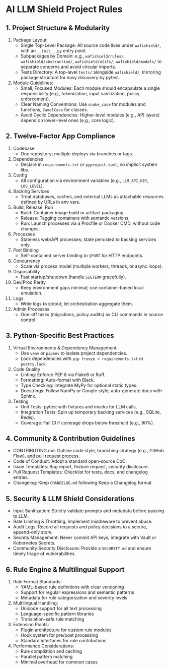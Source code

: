 # AI LLM Shield Project Rules

## 1. Project Structure & Modularity
1. Package Layout:
   - Single Top-Level Package: All source code lives under `wafishield/`, with an `__init__.py` entry point.
   - Subpackages by Domain: e.g., `wafishield/rules/`, `wafishield/abstraction/`, `wafishield/utils/`, `wafishield/models/` to separate concerns and avoid circular imports.
   - Tests Directory: A top-level `tests/` alongside `wafishield/`, mirroring package structure for easy discovery by pytest.
2. Module Guidelines:
   - Small, Focused Modules: Each module should encapsulate a single responsibility (e.g., tokenization, input sanitization, policy enforcement).
   - Clear Naming Conventions: Use `snake_case` for modules and functions, `CamelCase` for classes.
   - Avoid Cyclic Dependencies: Higher-level modules (e.g., API layers) depend on lower-level ones (e.g., core logic).

## 2. Twelve-Factor App Compliance
1. Codebase
   - One repository; multiple deploys via branches or tags.
2. Dependencies
   - Declare in `requirements.txt` or `pyproject.toml`; no implicit system libs.
3. Config
   - All configuration via environment variables (e.g., `LLM_API_KEY`, `LOG_LEVEL`).
4. Backing Services
   - Treat databases, caches, and external LLMs as attachable resources defined by URLs in env vars.
5. Build, Release, Run
   - Build: Container image build or artifact packaging.
   - Release: Tagging containers with semantic versions.
   - Run: Launch processes via a Procfile or Docker CMD, without code changes.
6. Processes
   - Stateless web/API processes; state persisted to backing services only.
7. Port Binding
   - Self-contained server binding to `$PORT` for HTTP endpoints.
8. Concurrency
   - Scale via process model (multiple workers, threads, or async loops).
9. Disposability
   - Fast startup/shutdown (handle `SIGTERM` gracefully).
10. Dev/Prod Parity
    - Keep environment gaps minimal; use container-based local emulation.
11. Logs
    - Write logs to stdout; let orchestration aggregate them.
12. Admin Processes
    - One-off tasks (migrations, policy audits) as CLI commands in source control.

## 3. Python-Specific Best Practices
1. Virtual Environments & Dependency Management
   - Use `venv` or `pipenv` to isolate project dependencies.
   - Lock dependencies with `pip freeze > requirements.txt` or `poetry.lock`.
2. Code Quality
   - Linting: Enforce PEP 8 via Flake8 or Ruff.
   - Formatting: Auto-format with Black.
   - Type Checking: Integrate MyPy for optional static types.
   - Docstrings: Follow NumPy or Google style; auto-generate docs with Sphinx.
3. Testing
   - Unit Tests: pytest with fixtures and mocks for LLM calls.
   - Integration Tests: Spin up temporary backing services (e.g., SQLite, Redis).
   - Coverage: Fail CI if coverage drops below threshold (e.g., 90%).

## 4. Community & Contribution Guidelines
- CONTRIBUTING.md: Outline code style, branching strategy (e.g., GitHub Flow), and pull request process.
- Code of Conduct: Adopt a standard open-source CoC.
- Issue Templates: Bug report, feature request, security disclosure.
- Pull Request Templates: Checklist for tests, docs, and changelog entries.
- Changelog: Keep `CHANGELOG.md` following Keep a Changelog format.


## 5. Security & LLM Shield Considerations
- Input Sanitization: Strictly validate prompts and metadata before passing to LLM.
- Rate Limiting & Throttling: Implement middleware to prevent abuse.
- Audit Logs: Record all requests and policy decisions to a secure, append-only store.
- Secrets Management: Never commit API keys; integrate with Vault or Kubernetes Secrets.
- Community Security Disclosure: Provide a `SECURITY.md` and ensure timely triage of vulnerabilities.

## 6. Rule Engine & Multilingual Support
1. Rule Format Standards:
   - YAML-based rule definitions with clear versioning
   - Support for regular expressions and semantic patterns
   - Metadata for rule categorization and severity levels
2. Multilingual Handling:
   - Unicode support for all text processing
   - Language-specific pattern libraries
   - Translation-safe rule matching
3. Extension Points:
   - Plugin architecture for custom rule modules
   - Hook system for pre/post processing
   - Standard interfaces for rule contributions
4. Performance Considerations:
   - Rule compilation and caching
   - Parallel pattern matching
   - Minimal overhead for common cases
